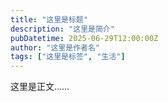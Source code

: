 ```yaml
---
title: "这里是标题"
description: "这里是简介"
pubDatetime: 2025-06-29T12:00:00Z
author: "这里是作者名"
tags: ["这里是标签", "生活"]
---
```

这里是正文……
